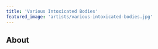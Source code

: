 ```yaml
---
title: 'Various Intoxicated Bodies'
featured_image: 'artists/various-intoxicated-bodies.jpg'
---
```


## About


